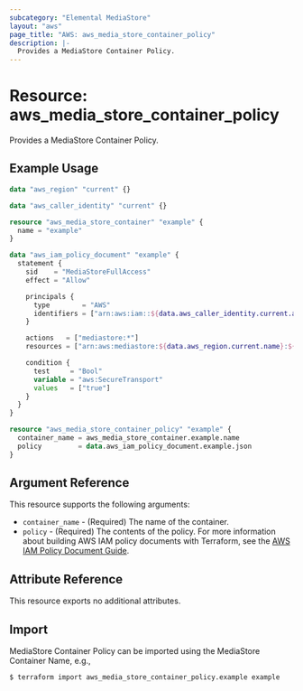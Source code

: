 ```yaml
---
subcategory: "Elemental MediaStore"
layout: "aws"
page_title: "AWS: aws_media_store_container_policy"
description: |-
  Provides a MediaStore Container Policy.
---
```


# Resource: aws_media_store_container_policy

Provides a MediaStore Container Policy.

## Example Usage

```terraform
data "aws_region" "current" {}

data "aws_caller_identity" "current" {}

resource "aws_media_store_container" "example" {
  name = "example"
}

data "aws_iam_policy_document" "example" {
  statement {
    sid    = "MediaStoreFullAccess"
    effect = "Allow"

    principals {
      type        = "AWS"
      identifiers = ["arn:aws:iam::${data.aws_caller_identity.current.account_id}:root"]
    }

    actions   = ["mediastore:*"]
    resources = ["arn:aws:mediastore:${data.aws_region.current.name}:${data.aws_caller_identity.current.account_id}:container/${aws_media_store_container.example.name}/*"]

    condition {
      test     = "Bool"
      variable = "aws:SecureTransport"
      values   = ["true"]
    }
  }
}

resource "aws_media_store_container_policy" "example" {
  container_name = aws_media_store_container.example.name
  policy         = data.aws_iam_policy_document.example.json
}
```

## Argument Reference

This resource supports the following arguments:

* `container_name` - (Required) The name of the container.
* `policy` - (Required) The contents of the policy. For more information about building AWS IAM policy documents with Terraform, see the [AWS IAM Policy Document Guide](https://learn.hashicorp.com/terraform/aws/iam-policy).

## Attribute Reference

This resource exports no additional attributes.

## Import

MediaStore Container Policy can be imported using the MediaStore Container Name, e.g.,

```
$ terraform import aws_media_store_container_policy.example example
```
